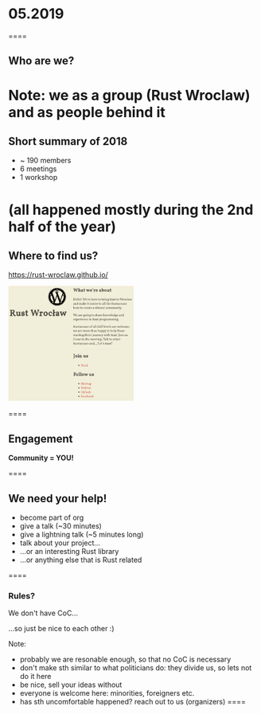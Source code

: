 # 05.2019
====

## Who are we?

Note:
we as a group (Rust Wroclaw)
and as people behind it
====

## Short summary of 2018

* ~ 190 members
* 6 meetings
* 1 workshop

(all happened mostly during the 2nd half of the year)
====

## Where to find us?

https://rust-wroclaw.github.io/

<img src="slides/rust-wroclaw-github.png" width="50%" height="50%"></img>

====

## Engagement

**Community = YOU!**

====

## We need your help!

* become part of org
* give a talk (~30 minutes)
* give a lightning talk (~5 minutes long)
* talk about your project...
* ...or an interesting Rust library
* ...or anything else that is Rust related

====


### Rules?

We don't have CoC...

...so just be nice to each other :)

Note:
- probably we are resonable enough, so that no CoC is necessary
- don't make sth similar to what politicians do: they divide us, so lets not do it here
- be nice, sell your ideas without 
- everyone is welcome here: minorities, foreigners etc.
- has sth uncomfortable happened? reach out to us (organizers)
====
